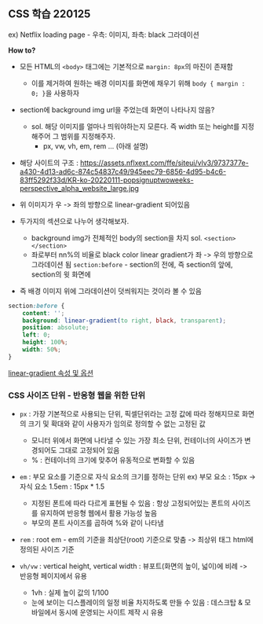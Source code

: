 ## CSS 학습 220125

ex) Netflix loading page - 우측: 이미지, 좌측: black 그라데이션

**How to?**
- 모든 HTML의 `<body>` 태그에는 기본적으로 `margin: 8px`의 마진이 존재함
    - 이를 제거하여 원하는 배경 이미지를 화면에 채우기 위해 `body { margin : 0; }`을 사용하자
- section에 background img url을 주었는데 화면이 나타나지 않음?
    - sol. 해당 이미지를 얼마나 띄워야하는지 모른다. 즉 width 또는 height를 지정해주어 그 범위를 지정해주자.
        - px, vw, vh, em, rem ... (아래 설명)

- 해당 사이트의 구조 : 
https://assets.nflxext.com/ffe/siteui/vlv3/9737377e-a430-4d13-ad6c-874c54837c49/945eec79-6856-4d95-b4c6-83ff5292f33d/KR-ko-20220111-popsignuptwoweeks-perspective_alpha_website_large.jpg
- 위 이미지가 우 -> 좌의 방향으로 linear-gradient 되어있음

- 두가지의 섹션으로 나누어 생각해보자.
    - background img가 전체적인 body의 section을 차지 sol. `<section></section>`
    - 좌로부터 nn%의 비율로 black color linear gradient가 좌 -> 우의 방향으로 그라데이션 됨 `section:before` - section의 전에, 즉 section의 앞에, section의 윗 화면에
- 즉 배경 이미지 위에 그라데이션이 덧씌워지는 것이라 볼 수 있음

```css
section:before {
    content: '';
    background: linear-gradient(to right, black, transparent);
    position: absolute;
    left: 0;
    height: 100%;
    width: 50%;
}
```
[linear-gradient 속성 및 옵션](https://developer.mozilla.org/en-US/docs/Web/CSS/gradient/linear-gradient())

### CSS 사이즈 단위 - 반응형 웹을 위한 단위
- `px` : 가장 기본적으로 사용되는 단위, 픽셀단위라는 고정 값에 따라 정해지므로 화면의 크기 및 확대와 같이 사용자가 임의로 정의할 수 없는 고정된 값
    - 모니터 위에서 화면에 나타낼 수 있는 가장 최소 단위, 컨테이너의 사이즈가 변경되어도 그대로 고정되어 있음
    - % : 컨테이너의 크기에 맞추어 유동적으로 변화할 수 있음

- `em` : 부모 요소를 기준으로 자식 요소의 크기를 정하는 단위 ex) 부모 요소 : 15px -> 자식 요소 1.5em : 15px * 1.5 
    - 지정된 폰트에 따라 다르게 표현될 수 있음 : 항상 고정되어있는 폰트의 사이즈를 유지하여 반응형 웹에서 활용 가능성 높음
    - 부모의 폰트 사이즈를 곱하여 %와 같이 나타냄
- `rem` : root em - em의 기준을 최상단(root) 기준으로 맞춤 -> 최상위 태그 html에 정의된 사이즈 기준
- `vh/vw` : vertical height, vertical width : 뷰포트(화면의 높이, 넓이)에 비례 -> 반응형 페이지에서 유용
    - 1vh : 실제 높이 값의 1/100
    - 눈에 보이는 디스플레이의 일정 비율 차지하도록 만들 수 있음 : 데스크탑 & 모바일에서 동시에 운영되는 사이트 제작 시 유용
